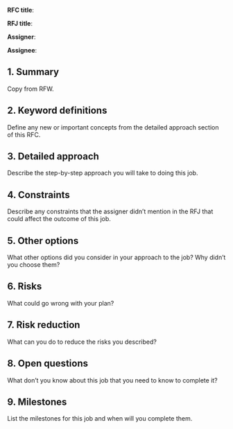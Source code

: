**RFC title**:

**RFJ title**:

**Assigner**:

**Assignee**:

## 1. Summary
Copy from RFW.

## 2. Keyword definitions
Define any new or important concepts from the detailed approach section of this RFC.

## 3. Detailed approach
Describe the step-by-step approach you will take to doing this job.

## 4. Constraints
Describe any constraints that the assigner didn’t mention in the RFJ that could affect the outcome of this job.

## 5. Other options
What other options did you consider in your approach to the job? Why didn’t you choose them?

## 6. Risks
What could go wrong with your plan?

## 7. Risk reduction
What can you do to reduce the risks you described? 

## 8. Open questions
What don’t you know about this job that you need to know to complete it?

## 9. Milestones
List the milestones for this job and when will you complete them.
